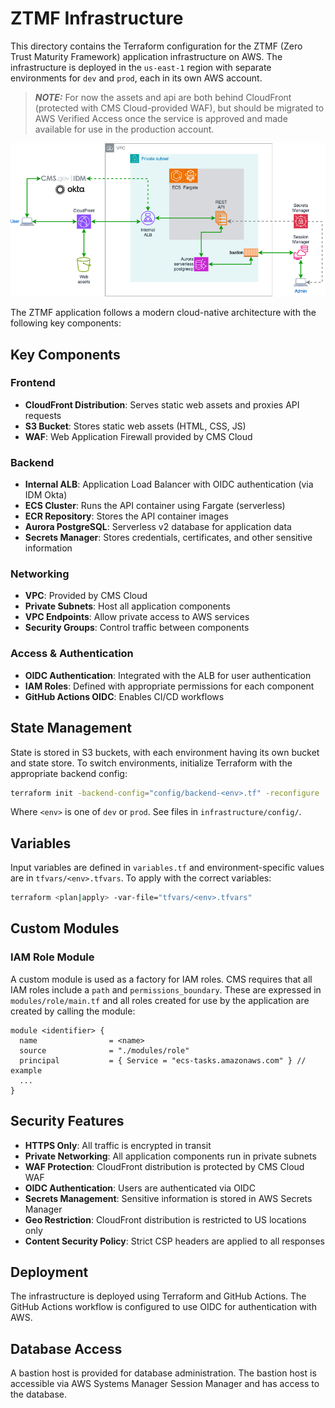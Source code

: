 # ZTMF Infrastructure

This directory contains the Terraform configuration for the ZTMF (Zero Trust Maturity Framework) application infrastructure on AWS. The infrastructure is deployed in the `us-east-1` region with separate environments for `dev` and `prod`, each in its own AWS account. 

> **_NOTE:_** For now the assets and api are both behind CloudFront (protected with CMS Cloud-provided WAF), but should be migrated to AWS Verified Access once the service is approved and made available for use in the production account.

![aws cloud architecture for ztmf](architecture.png)

The ZTMF application follows a modern cloud-native architecture with the following key components:

## Key Components

### Frontend
- **CloudFront Distribution**: Serves static web assets and proxies API requests
- **S3 Bucket**: Stores static web assets (HTML, CSS, JS)
- **WAF**: Web Application Firewall provided by CMS Cloud

### Backend
- **Internal ALB**: Application Load Balancer with OIDC authentication (via IDM Okta)
- **ECS Cluster**: Runs the API container using Fargate (serverless)
- **ECR Repository**: Stores the API container images
- **Aurora PostgreSQL**: Serverless v2 database for application data
- **Secrets Manager**: Stores credentials, certificates, and other sensitive information

### Networking
- **VPC**: Provided by CMS Cloud
- **Private Subnets**: Host all application components
- **VPC Endpoints**: Allow private access to AWS services
- **Security Groups**: Control traffic between components

### Access & Authentication
- **OIDC Authentication**: Integrated with the ALB for user authentication
- **IAM Roles**: Defined with appropriate permissions for each component
- **GitHub Actions OIDC**: Enables CI/CD workflows

## State Management

State is stored in S3 buckets, with each environment having its own bucket and state store.
To switch environments, initialize Terraform with the appropriate backend config:

```bash
terraform init -backend-config="config/backend-<env>.tf" -reconfigure
```

Where `<env>` is one of `dev` or `prod`. See files in `infrastructure/config/`.

## Variables

Input variables are defined in `variables.tf` and environment-specific values are in `tfvars/<env>.tfvars`.
To apply with the correct variables:

```bash
terraform <plan|apply> -var-file="tfvars/<env>.tfvars"
```

## Custom Modules

### IAM Role Module

A custom module is used as a factory for IAM roles. CMS requires that all IAM roles include a `path` and `permissions_boundary`. These are expressed in `modules/role/main.tf` and all roles created for use by the application are created by calling the module:

```hcl
module <identifier> {
  name                = <name>
  source              = "./modules/role"
  principal           = { Service = "ecs-tasks.amazonaws.com" } // example
  ...
}
```

## Security Features

- **HTTPS Only**: All traffic is encrypted in transit
- **Private Networking**: All application components run in private subnets
- **WAF Protection**: CloudFront distribution is protected by CMS Cloud WAF
- **OIDC Authentication**: Users are authenticated via OIDC
- **Secrets Management**: Sensitive information is stored in AWS Secrets Manager
- **Geo Restriction**: CloudFront distribution is restricted to US locations only
- **Content Security Policy**: Strict CSP headers are applied to all responses

## Deployment

The infrastructure is deployed using Terraform and GitHub Actions. The GitHub Actions workflow is configured to use OIDC for authentication with AWS.

## Database Access

A bastion host is provided for database administration. The bastion host is accessible via AWS Systems Manager Session Manager and has access to the database.
